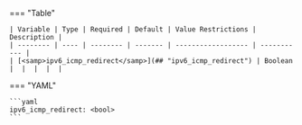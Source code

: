 === "Table"

    | Variable | Type | Required | Default | Value Restrictions | Description |
    | -------- | ---- | -------- | ------- | ------------------ | ----------- |
    | [<samp>ipv6_icmp_redirect</samp>](## "ipv6_icmp_redirect") | Boolean |  |  |  |  |

=== "YAML"

    ```yaml
    ipv6_icmp_redirect: <bool>
    ```
